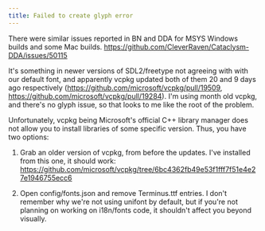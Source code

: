 ```yaml
---
title: Failed to create glyph error
---
```


There were similar issues reported in BN and DDA for MSYS Windows builds and some Mac builds.
https://github.com/CleverRaven/Cataclysm-DDA/issues/50115

It's something in newer versions of SDL2/freetype not agreeing with with our default font, and
apparently vcpkg updated both of them 20 and 9 days ago respectively
(https://github.com/microsoft/vcpkg/pull/19509, https://github.com/microsoft/vcpkg/pull/19284). I'm
using month old vcpkg, and there's no glyph issue, so that looks to me like the root of the problem.

Unfortunately, vcpkg being Microsoft's official C++ library manager does not allow you to install
libraries of some specific version. Thus, you have two options:

1. Grab an older version of vcpkg, from before the updates. I've installed from this one, it should
   work: https://github.com/microsoft/vcpkg/tree/6bc4362fb49e53f1fff7f51e4e27e1946755ecc6

2. Open config/fonts.json and remove Terminus.ttf entries. I don't remember why we're not using
   unifont by default, but if you're not planning on working on i18n/fonts code, it shouldn't affect
   you beyond visually.

